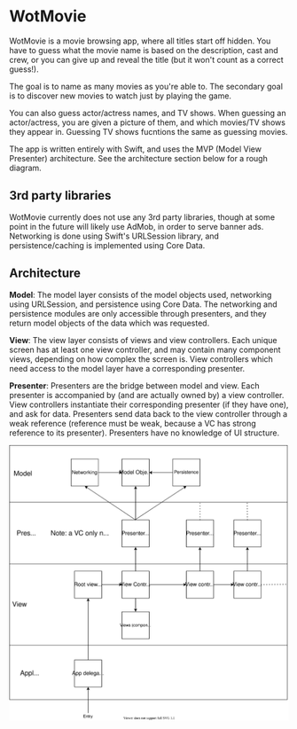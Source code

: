 # WotMovie

WotMovie is a movie browsing app, where all titles start off hidden. You have to guess what the movie name is based on the description, cast and crew, or you can give up and reveal the title (but it won't count as a correct guess!).

The goal is to name as many movies as you're able to. The secondary goal is to discover new movies to watch just by playing the game.

You can also guess actor/actress names, and TV shows. When guessing an actor/actress, you are given a picture of them, and which movies/TV shows they appear in. Guessing TV shows fucntions the same as guessing movies.

The app is written entirely with Swift, and uses the MVP (Model View Presenter) architecture. See the architecture section below for a rough diagram.

## 3rd party libraries
WotMovie currently does not use any 3rd party libraries, though at some point in the future will likely use AdMob, in order to serve banner ads. Networking is done using Swift's URLSession library, and persistence/caching is implemented using Core Data.

## Architecture
**Model**: The model layer consists of the model objects used, networking using URLSession, and persistence using Core Data. The networking and persistence modules are only accessible through presenters, and they return model objects of the data which was requested.

**View**: The view layer consists of views and view controllers. Each unique screen has at least one view controller, and may contain many component views, depending on how complex the screen is. View controllers which need access to the model layer have a corresponding presenter.

**Presenter**: Presenters are the bridge between model and view. Each presenter is accompanied by (and are actually owned by) a view controller. View controllers instantiate their corresponding presenter (if they have one), and ask for data. Presenters send data back to the view controller through a weak reference (reference must be weak, because a VC has strong reference to its presenter). Presenters have no knowledge of UI structure.

![Alt text](./wotmovie_arch.svg)
